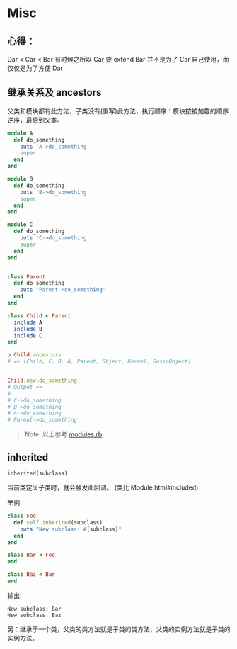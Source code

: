 # Misc

## 心得：

Dar < Car < Bar 有时候之所以 Car 要 extend Bar 并不是为了 Car 自己使用，而仅仅是为了方便 Dar

## 继承关系及 ancestors

父类和模块都有此方法，子类没有(重写)此方法，执行顺序：模块按被加载的顺序逆序，最后到父类。

```ruby
module A
  def do_something
    puts 'A->do_something'
    super
  end
end

module B
  def do_something
    puts 'B->do_something'
    super
  end
end

module C
  def do_something
    puts 'C->do_something'
    super
  end
end


class Parent
  def do_something
    puts 'Parent->do_something'
  end
end

class Child < Parent
  include A
  include B
  include C
end

p Child.ancestors
# => [Child, C, B, A, Parent, Object, Kernel, BasicObject]


Child.new.do_something
# Output =>
#
# C->do_something
# B->do_something
# A->do_something
# Parent->do_something
```

> Note: 以上参考 [modules.rb](https://gist.github.com/andrewberls/8090332)

## inherited

`inherited(subclass)`

当前类定义子类时，就会触发此回调。
(类比 Module.html#included)

举例:

```ruby
class Foo
  def self.inherited(subclass)
    puts "New subclass: #{subclass}"
  end
end

class Bar < Foo
end

class Baz < Bar
end
```

输出:

```
New subclass: Bar
New subclass: Baz
```

另：继承于一个类，父类的类方法就是子类的类方法，父类的实例方法就是子类的实例方法。
